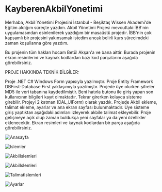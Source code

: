 # KayberenAkbilYonetimi

Merhaba, Akbil Yönetimi Projesini İstanbul - Beşiktaş Wissen Akademi'de Eğitim aldığım süreçte yazdım. Akbil Yönetimi Projesi mevcuttaki İBB'nin uygulamasından esinlenilerek yazdığım bir masaüstü projedir. İBB'nin çok kapsamlı bir projesini yakınsamak istedim ancak belirli kurs sürecimdeki zaman koşullarına göre yazdım.

Bu projenin tüm hakları hocam Betül Akşan'a ve bana aittir. Burada projenin ekran resimlerini ve kaynak kodlardan bazı kod parçalarını aşağıda görebilirsiniz.

PROJE HAKKINDA TEKNİK BİLGİLER:

Proje .NET C# Windows Form yapısıyla yazılmıştır.
Proje Entity Framework DBFirst-Database First yaklaşımıyla yazılmıştır.
Projede üye olurken şifreler MD5 ile veri tabanına kaydedilmiştir.
Beni hatırla butonu ile giriş yapan son kullanıcının bilgileri kayıt olmaktadır. Tekrar girerken kolayca sisteme girebilir.
Projeyi 2 katman (DAL,UIForm) olarak yazdık.
Projede Akbil ekleme, talimat ekleme, ayarlar ve ana ekran sayfası bulunmaktadır. Üye sisteme giriş yaptıktan aşağıdaki adımları izleyerek akbile talimat ekleyebilir.
Proje gelişmeye açık olup zaman buldukça yeni sayfalar ya da yeni özellikler eklenecektir.
Ekran resimleri ve kaynak kodlardan bir parça aşağıda görebilirsiniz.


![Anasayfa](https://user-images.githubusercontent.com/112905722/219973908-2013bca8-b08b-4c5e-9ff5-0d407e0fe3de.png)


![Islemler](https://user-images.githubusercontent.com/112905722/219973912-bb3639f2-c4a9-45ad-90c4-8c06207a49ff.png)


![AkbilIslemleri](https://user-images.githubusercontent.com/112905722/219973917-b4aa1d8d-5d4b-43a3-8c7d-2976ac3b7167.png)


![AkbilIslemleri](https://user-images.githubusercontent.com/112905722/219973924-2891972b-81a6-4643-a1dc-11d0f64ed033.png)


![TalimatIslemleri](https://user-images.githubusercontent.com/112905722/219973929-12c8c608-9e7d-477b-9421-2ce75da79589.png)


![Ayarlar](https://user-images.githubusercontent.com/112905722/219973934-1c45c146-b4e6-44f8-a477-ec0cd741fb4e.png)





